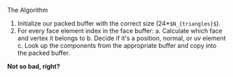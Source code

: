 The Algorithm

1. Initialize our packed buffer with the correct size (24*`$N_{triangles}$`).
2. For every face element index in the face buffer:
 a. Calculate which face and vertex it belongs to
 b. Decide if it's a position, normal, or uv element
 c. Look up the components from the appropriate buffer and copy into the packed buffer.

 **Not so bad, right?**